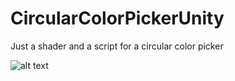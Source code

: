 # CircularColorPickerUnity
Just a shader and a script for a circular color picker

![alt text][example]

[example]: https://github.com/mathiassiig/CircularColorPickerUnity/blob/master/example.png "Example"
